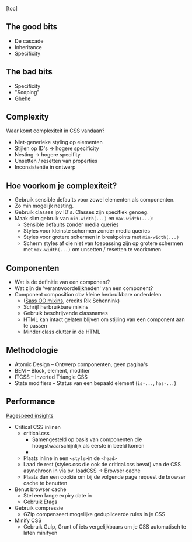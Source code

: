[toc]

## The good bits

* De cascade
* Inheritance
* Specificity

## The bad bits

* Specificity
* "Scoping"
* [Ghehe](https://twitter.com/thomasfuchs/status/493790680397803521)

## Complexity

Waar komt complexiteit in CSS vandaan?

* Niet-generieke styling op elementen
* Stijlen op ID's -> hogere specificity
* Nesting -> hogere specifity
* Unsetten / resetten van properties
* Inconsistentie in ontwerp

## Hoe voorkom je complexiteit?

* Gebruik sensible defaults voor zowel elementen als componenten.
* Zo min mogelijk nesting.
* Gebruik classes ipv ID's. Classes zijn specifiek genoeg.
* Maak slim gebruik van `min-width(...)` en `max-width(...)`:
	* Sensible defaults zonder media queries
	* Styles voor kleinste schermen zonder media queries
	* Styles voor grotere schermen in breakpoints met `min-width(...)`
	* Scherm styles af die niet van toepassing zijn op grotere schermen met `max-width(...)` om unsetten / resetten te voorkomen

## Componenten

* Wat is de definitie van een component?
* Wat zijn de 'verantwoordelijkheden' van een component?
* Component composition obv kleine herbruikbare onderdelen
	* ([Sass OO mixins](https://gist.github.com/rikschennink/e2d11c73443ef7cda413ee4c9e2cb28d), credits Rik Schennink)
	* Schrijf herbruikbare mixins
	* Gebruik beschrijvende classnames
	* HTML kan intact gelaten blijven om stijling van een component aan te passen
	* Minder class clutter in de HTML

## Methodologie

* Atomic Design – Ontwerp componenten, geen pagina's
* BEM – Block, element, modifier
* ITCSS – Inverted Triangle CSS
* State modifiers – Status van een bepaald element (`is-...`, `has-...`)

## Performance

[Pagespeed insights](https://developers.google.com/speed/pagespeed/insights/)

* Critical CSS inlinen
	* critical.css
		* Samengesteld op basis van componenten die hoogstwaarschijnlijk als eerste in beeld komen
		* 
	* Plaats inline in een `<style>`in de `<head>`
	* Laad de rest (styles.css die ook de critical.css bevat) van de CSS asynchroon in via bv. [loadCSS](https://github.com/filamentgroup/loadCSS) -> Browser cache
	* Plaats dan een cookie om bij de volgende page request de browser cache te benutten
* Benut browser cache
	* Stel een lange expiry date in
	* Gebruik Etags
* Gebruik compressie
	* GZip compenseert mogelijke gedupliceerde rules in je CSS
* Minify CSS
	* Gebruik Gulp, Grunt of iets vergelijkbaars om je CSS automatisch te laten minifyen